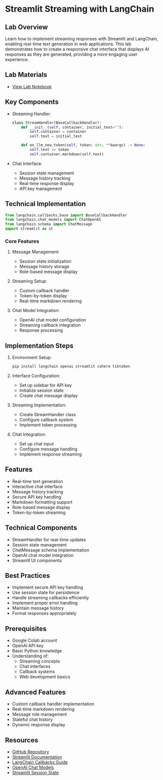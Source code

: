 # Streamlit Streaming with LangChain

## Lab Overview
Learn how to implement streaming responses with Streamlit and LangChain, enabling real-time text generation in web applications. This lab demonstrates how to create a responsive chat interface that displays AI responses as they are generated, providing a more engaging user experience.

## Lab Materials
- [View Lab Notebook](https://github.com/aimug-org/austin_langchain/blob/main/labs/LangChain_101/101-1-streamlit_streaming.ipynb)

## Key Components
- Streaming Handler:
  ```python
  class StreamHandler(BaseCallbackHandler):
      def __init__(self, container, initial_text=""):
          self.container = container
          self.text = initial_text

      def on_llm_new_token(self, token: str, **kwargs) -> None:
          self.text += token
          self.container.markdown(self.text)
  ```

- Chat Interface:
  - Session state management
  - Message history tracking
  - Real-time response display
  - API key management

## Technical Implementation
```python
from langchain.callbacks.base import BaseCallbackHandler
from langchain.chat_models import ChatOpenAI
from langchain.schema import ChatMessage
import streamlit as st
```

### Core Features
1. Message Management:
   - Session state initialization
   - Message history storage
   - Role-based message display

2. Streaming Setup:
   - Custom callback handler
   - Token-by-token display
   - Real-time markdown rendering

3. Chat Model Integration:
   - OpenAI chat model configuration
   - Streaming callback integration
   - Response processing

## Implementation Steps
1. Environment Setup:
   ```bash
   pip install langchain openai streamlit cohere tiktoken
   ```

2. Interface Configuration:
   - Set up sidebar for API key
   - Initialize session state
   - Create chat message display

3. Streaming Implementation:
   - Create StreamHandler class
   - Configure callback system
   - Implement token processing

4. Chat Integration:
   - Set up chat input
   - Configure message handling
   - Implement response streaming

## Features
- Real-time text generation
- Interactive chat interface
- Message history tracking
- Secure API key handling
- Markdown formatting support
- Role-based message display
- Token-by-token streaming

## Technical Components
- StreamHandler for real-time updates
- Session state management
- ChatMessage schema implementation
- OpenAI chat model integration
- Streamlit UI components

## Best Practices
- Implement secure API key handling
- Use session state for persistence
- Handle streaming callbacks efficiently
- Implement proper error handling
- Maintain message history
- Format responses appropriately

## Prerequisites
- Google Colab account
- OpenAI API key
- Basic Python knowledge
- Understanding of:
  - Streaming concepts
  - Chat interfaces
  - Callback systems
  - Web development basics

## Advanced Features
- Custom callback handler implementation
- Real-time markdown rendering
- Message role management
- Stateful chat history
- Dynamic response display

## Resources
- [GitHub Repository](https://github.com/aimug-org/austin_langchain)
- [Streamlit Documentation](https://docs.streamlit.io)
- [LangChain Callbacks Guide](https://python.langchain.com/docs/modules/callbacks/)
- [OpenAI Chat Models](https://platform.openai.com/docs/guides/chat)
- [Streamlit Session State](https://docs.streamlit.io/library/api-reference/session-state)
